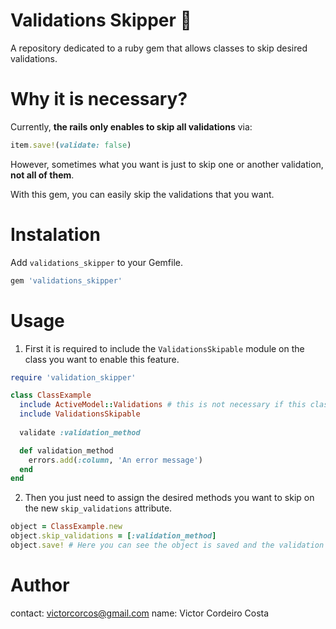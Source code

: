 # Validations Skipper :gem:

A repository dedicated to a ruby gem that allows classes to skip desired validations.

# Why it is necessary?

Currently, **the rails only enables to skip all validations** via:

```rb
item.save!(validate: false)
```

However, sometimes what you want is just to skip one or another validation, **not all of them**.

With this gem, you can easily skip the validations that you want.

# Instalation

Add `validations_skipper` to your Gemfile.

```rb
gem 'validations_skipper'
```

# Usage

1. First it is required to include the `ValidationsSkipable` module on the class you want to enable this feature.

```rb
require 'validation_skipper'

class ClassExample
  include ActiveModel::Validations # this is not necessary if this class is a descendent of an ActiveRecord::Base
  include ValidationsSkipable
  
  validate :validation_method

  def validation_method
    errors.add(:column, 'An error message')
  end
end
```

2. Then you just need to assign the desired methods you want to skip on the new `skip_validations` attribute.

```rb
object = ClassExample.new
object.skip_validations = [:validation_method]
object.save! # Here you can see the object is saved and the validation method is skipped
```

# Author

contact: victorcorcos@gmail.com
name: Victor Cordeiro Costa
